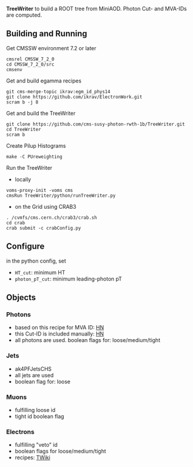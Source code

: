 **TreeWriter** to build a ROOT tree from MiniAOD. Photon Cut- and MVA-IDs are computed.

## Building and Running ##
Get CMSSW environment 7.2 or later

```
cmsrel CMSSW_7_2_0
cd CMSSW_7_2_0/src
cmsenv
```
Get and build egamma recipes

```
git cms-merge-topic ikrav:egm_id_phys14
git clone https://github.com/ikrav/ElectronWork.git
scram b -j 8
```
Get and build the TreeWriter

```
git clone https://github.com/cms-susy-photon-rwth-1b/TreeWriter.git
cd TreeWriter
scram b
```
Create Pilup Histograms

```
make -C PUreweighting
```
Run the TreeWriter
- locally
```
voms-proxy-init -voms cms
cmsRun TreeWriter/python/runTreeWriter.py
```
- on the Grid using CRAB3
```
. /cvmfs/cms.cern.ch/crab3/crab.sh
cd crab
crab submit -c crabConfig.py
```

## Configure ##
in the python config, set
- `HT_cut`: minimum HT
- `photon_pT_cut`: minimum leading-photon pT

## Objects ##
### Photons ###
- based on this recipe for MVA ID: [HN](https://hypernews.cern.ch/HyperNews/CMS/get/egamma/1552.html)
- this Cut-ID is included manually: [HN](https://hypernews.cern.ch/HyperNews/CMS/get/egamma/1541.html)
- all photons are used. boolean flags for: loose/medium/tight

### Jets ###
- ak4PFJetsCHS
- all jets are used
- boolean flag for: loose

### Muons ###
- fulfilling loose id
- tight id boolean flag

### Electrons ###
- fulfilling "veto" id
- boolean flags for loose/medium/tight
- recipes: [TWiki](https://twiki.cern.ch/twiki/bin/view/CMS/CutBasedElectronIdentificationRun2#Recipe_for_regular_users_for_min)
